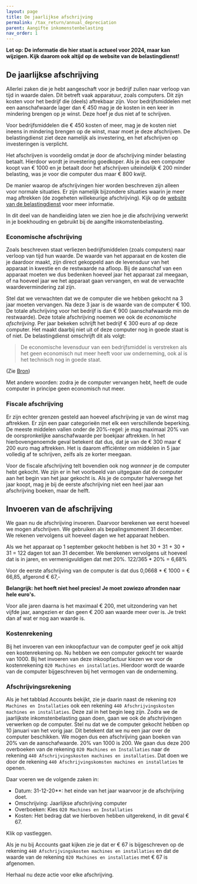 ```yaml
---
layout: page
title: De jaarlijkse afschrijving
permalink: /tax_return/annual_depreciation
parent: Aangifte inkomenstenbelasting
nav_order: 1
---
```


__Let op: De informatie die hier staat is actueel voor 2024, maar kan wijzigen. Kijk daarom ook altijd op de website van de belastingdienst!__

## De jaarlijkse afschrijving
Allerlei zaken die je hebt aangeschaft voor je bedrijf zullen naar verloop van tijd in waarde dalen. 
Dit betreft vaak apparatuur, zoals computers. Dit zijn kosten voor het bedrijf die (deels) aftrekbaar zijn.
Voor bedrijfsmiddelen met een aanschafwaarde lager dan € 450 mag je de kosten in een keer in mindering brengen op je winst.
Deze hoef je dus niet af te schrijven.

Voor bedrijfsmiddelen die € 450 kosten of meer, mag je de kosten niet ineens in mindering brengen op de winst, 
maar moet je deze afschrijven. De belastingdienst ziet deze namelijk als investering, en het afschrijven op investeringen
is verplicht. 

Het afschrijven is voordelig omdat je door de afschrijving minder belasting betaalt. Hierdoor wordt je investering goedkoper.
Als je dus een computer koopt van € 1000 en je betaalt door het afschrijven uiteindelijk € 200 minder belasting, 
was je voor die computer dus maar € 800 kwijt.

De manier waarop de afschrijvingen hier worden beschreven zijn alleen voor normale situaties. Er zijn namelijk bijzondere 
situaties waarin je meer mag aftrekken (de zogeheten willekeurige afschrijving). Kijk op de [website van de belastingdienst](https://www.belastingdienst.nl/wps/wcm/connect/bldcontentnl/belastingdienst/zakelijk/winst/inkomstenbelasting/inkomstenbelasting_voor_ondernemers/afschrijving/) 
voor meer informatie.

In dit deel van de handleiding laten we zien hoe je die afschrijving verwerkt in je boekhouding en gebruikt bij de 
aangifte inkomstenbelasting.

### Economische afschrijving

Zoals beschreven staat verliezen bedrijfsmiddelen (zoals computers) naar verloop van tijd hun waarde. De waarde van het apparaat
en de kosten die je daardoor maakt, zijn direct gekoppeld aan de levensduur van het apparaat in kwestie en de restwaarde na 
afloop. Bij de aanschaf van een apparaat moeten we dus bedenken hoeveel jaar het apparaat zal meegaan, of na hoeveel jaar we 
het apparaat gaan vervangen, en wat de verwachte waardevermindering zal zijn. 

Stel dat we verwachten dat we de computer die we hebben gekocht na 3 jaar moeten vervangen. Na deze 3 jaar is de waarde van de 
computer € 100. De totale afschrijving voor het bedrijf is dan € 900 (aanschafwaarde min de restwaarde). Deze totale 
afschrijving noemen we ook de _economische afschrijving_.
Per jaar bekeken schrijft het bedrijf € 300 euro af op deze computer. Het maakt daarbij niet uit of deze computer nog in goede staat is of niet. De belastingdienst omschrijft dit als volgt: 

> De economische levensduur van een bedrijfsmiddel is verstreken als het geen economisch nut meer heeft voor uw onderneming, ook al is het technisch nog in goede staat.

(Zie [Bron](https://www.belastingdienst.nl/wps/wcm/connect/bldcontentnl/belastingdienst/zakelijk/winst/inkomstenbelasting/inkomstenbelasting_voor_ondernemers/afschrijving/hoe_berekent_u_het_bedrag_van_de_afschrijving))

Met andere woorden: zodra je de computer vervangen hebt, heeft de oude computer in principe geen economisch nut meer.

### Fiscale afschrijving
Er zijn echter grenzen gesteld aan hoeveel afschrijving je van de winst mag aftrekken. Er zijn een paar categorieën met elk een
verschillende beperking. De meeste middelen vallen onder de 20%-regel: je mag maximaal 20% van de oorspronkelijke 
aanschafwaarde per boekjaar aftrekken. In het hierbovengenoemde geval betekent dat dus, dat je van de € 300 maar € 200 euro 
mag aftrekken. Het is daarom efficiënter om middelen in 5 jaar volledig af te schrijven, zelfs als ze korter meegaan.

Voor de fiscale afschrijving telt bovendien ook nog _wanneer_ je de computer hebt gekocht. We zijn er in het voorbeeld van 
uitgegaan dat de computer aan het begin van het jaar gekocht is. 
Als je de computer halverwege het jaar koopt, mag je bij de eerste afschrijving niet een heel jaar aan afschrijving boeken, maar de helft.

## Invoeren van de afschrijving
We gaan nu de afschrijving invoeren. Daarvoor berekenen we eerst hoeveel we mogen afschrijven.
We gebruiken als bepalingsmoment 31 december. We rekenen vervolgens uit hoeveel dagen we het apparaat hebben.

Als we het apparaat op 1 september gekocht hebben is het 30 + 31 + 30 + 31 = 122 dagen tot aan 31 december.
We berekenen vervolgens uit hoeveel dat is in jaren, en vermenigvuldigen dat met 20%. 122/365 * 20% = 6,68%

Voor de eerste afschrijving van de computer is dat dus 0,0668 * € 1000 = € 66,85, afgerond € 67,-

__Belangrijk: het hoeft niet heel precies! Je moet zowiezo afronden naar hele euro's.__  

Voor alle jaren daarna is het maximaal € 200, met uitzondering van het vijfde jaar, aangezien er dan geen € 200 aan 
waarde meer over is. Je trekt dan af wat er nog aan waarde is.

### Kostenrekening 
Bij het invoeren van een inkoopfactuur van de computer geef je ook altijd een kostenrekening op. 
Nu hebben we een computer gekocht ter waarde van 1000. Bij het invoeren van deze inkoopfactuur kiezen we voor de kostenrekening
`020 Machines en installaties`. Hierdoor wordt de waarde van de computer bijgeschreven bij het vermogen van de onderneming.

### Afschrijvingsrekening
Als je het tabblad Accounts bekijkt, zie je daarin naast de rekening `020 Machines en Installaties` ook een rekening `440 Afschrijvingskosten machines en installaties`. Deze zal in het begin leeg zijn.
Zodra we de jaarlijkste inkomstenbelasting gaan doen, gaan we ook de afschrijvingen verwerken op de computer.
Stel nu dat we de computer gekocht hebben op 10 januari van het vorig jaar. Dit betekent dat we nu een jaar over de computer
beschikken. We mogen dus een afschrijving gaan boeken van 20% van de aanschafwaarde. 
20% van 1000 is 200. We gaan dus deze 200 overboeken van de rekening `020 Machines en Installaties` naar de rekening `440 Afschrijvingskosten machines en installaties`.
Dat doen we door de rekening `440 Afschrijvingskomsten machines en installaties` te openen.

Daar voeren we de volgende zaken in:
- Datum: 31-12-20**: het einde van het jaar waarvoor je de afschrijving doet.
- Omschrijving: Jaarlijkse afschrijving computer
- Overboeken: Kies `020 Machines en Installaties`
- Kosten: Het bedrag dat we hierboven hebben uitgerekend, in dit geval € 67.

Klik op vastleggen.

Als je nu bij Accounts gaat kijken zie je dat er € 67 is bijgeschreven op de rekening 
`440 Afschrijvingskosten machines en installaties` en dat de waarde van de rekening `020 Machines en installaties` 
met € 67 is afgenomen.

Herhaal nu deze actie voor elke afschrijving.
